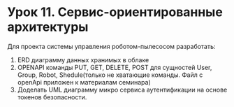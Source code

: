 # Урок 11. Сервис-ориентированные архитектуры
Для проекта системы управления роботом-пылесосом разработать:
1) ERD диаграмму данных хранимых в облаке
2) OPENAPI команды PUT, GET, DELETE, POST для сущностей User, Group, Robot, Shedule(только не хватающие команды. Файл с openApi приложен к материалам семинара)
3) Доделать UML диаграмму микро сервиса аутентификации на основе токенов безопасности.